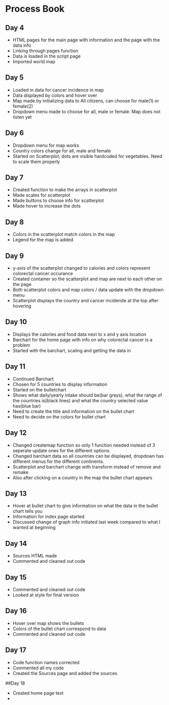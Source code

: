 # Process Book

## Day 4

- HTML pages for the main page with information and the page with the data info
- Linking through pages function
- Data is loaded in the script page
- Imported world map

## Day 5

- Loaded in data for cancer incidence in map
- Data displayed by colors and hover over
- Map made by initializing data to All citizens, can choose for male(1) or female(2)
- Dropdown menu made to choose for all, male or female. Map does not listen yet

## Day 6
- Dropdown menu for map works
- Country colors change for all, male and female
- Started on Scatterplot, dots are visible hardcoded for vegetables. Need to scale them properly

## Day 7
- Created function to make the arrays in scatterplot
- Made scales for scatterplot
- Made buttons to choose info for scatterplot
- Made hover to increase the dots

## Day 8
- Colors in the scatterplot match colors in the map
- Legend for the map is added

## Day 9
- y-axis of the scatterplot changed to calories and colors represent colorectal cancer occurance
- Created container so the scatterplot and map are next to each other on the page
- Both scatterplot colors and map colors / data update with the dropdown menu
- Scatterplot displays the country and cancer incidende at the top after hovering 

## Day 10
- Displays the calories and food data next to x and y axis location
- Barchart for the home page with info on why colorectal cancer is a problem
- Started with the barchart, scaling and getting the data in

## Day 11
- Continued Barchart
- Chosen for 5 countries to display information
- Started on the bulletchart
- Shows what daily/yearly intake should be(bar greys), what the range of the countries is(black lines) and what the country selected value has(blue bar)
- Need to create the title and information on the bullet chart
- Need to decide on the colors for bullet chart

## Day 12
- Changed createmap function so only 1 function needed instead of 3 seperate update ones for the different options.
- Changed barchart data so all countries can be displayed, dropdown has different menus for the different continents.
- Scatterplot and barchart change with transform instead of remove and remake
- Also after clicking on a country in the map the bullet chart appears

## Day 13
- Hover at bullet chart to give information on what the data in the bullet chart tells you
- Information for index page started
- Discussed change of graph info initiated last week compared to what I wanted at beginning

## Day 14
- Sources HTML made
- Commented and cleaned out code

## Day 15
- Commented and cleaned out code
- Looked at style for final version

## Day 16
- Hover over map shows the bullets
- Colors of the bullet chart correspond to data
- Commented and cleaned out code

## Day 17
- Code function names corrected
- Commented all my code
- Created the Sources page and added the sources

##Day 18
- Created home page text
- 
